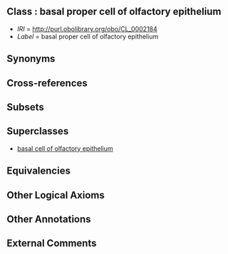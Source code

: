 
## Class : basal proper cell of olfactory epithelium

 * *IRI* = http://purl.obolibrary.org/obo/CL_0002184
 * *Label* = basal proper cell of olfactory epithelium

## Synonyms


## Cross-references


## Subsets


## Superclasses

 * [basal cell of olfactory epithelium](../../CL/69/CL_0002169.md)

## Equivalencies


## Other Logical Axioms


## Other Annotations


## External Comments

